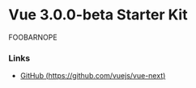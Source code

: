 # Vue 3.0.0-beta Starter Kit
FOOBARNOPE
### Links

- [GitHub (https://github.com/vuejs/vue-next)](https://github.com/vuejs/vue-next)
